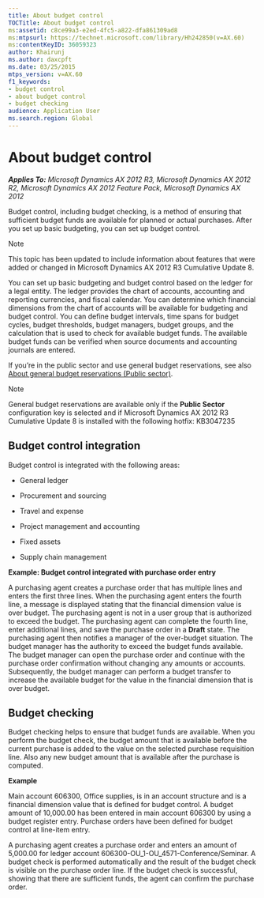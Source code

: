 ```yaml
---
title: About budget control
TOCTitle: About budget control
ms:assetid: c8ce99a3-e2ed-4fc5-a822-dfa861309ad8
ms:mtpsurl: https://technet.microsoft.com/library/Hh242850(v=AX.60)
ms:contentKeyID: 36059323
author: Khairunj
ms.author: daxcpft
ms.date: 03/25/2015
mtps_version: v=AX.60
f1_keywords:
- budget control
- about budget control
- budget checking
audience: Application User
ms.search.region: Global
---
```


# About budget control 


_**Applies To:** Microsoft Dynamics AX 2012 R3, Microsoft Dynamics AX 2012 R2, Microsoft Dynamics AX 2012 Feature Pack, Microsoft Dynamics AX 2012_

Budget control, including budget checking, is a method of ensuring that sufficient budget funds are available for planned or actual purchases. After you set up basic budgeting, you can set up budget control.


> [!NOTE]
> <P>This topic has been updated to include information about features that were added or changed in Microsoft Dynamics AX 2012 R3 Cumulative Update 8.</P>



You can set up basic budgeting and budget control based on the ledger for a legal entity. The ledger provides the chart of accounts, accounting and reporting currencies, and fiscal calendar. You can determine which financial dimensions from the chart of accounts will be available for budgeting and budget control. You can define budget intervals, time spans for budget cycles, budget thresholds, budget managers, budget groups, and the calculation that is used to check for available budget funds. The available budget funds can be verified when source documents and accounting journals are entered.

If you’re in the public sector and use general budget reservations, see also [About general budget reservations (Public sector)](about-general-budget-reservations-public-sector.md).


> [!NOTE]
> <P>General budget reservations are available only if the <STRONG>Public Sector</STRONG> configuration key is selected and if Microsoft Dynamics AX 2012 R3 Cumulative Update 8 is installed with the following hotfix: KB3047235</P>



## Budget control integration

Budget control is integrated with the following areas:

  - General ledger

  - Procurement and sourcing

  - Travel and expense

  - Project management and accounting

  - Fixed assets

  - Supply chain management

**Example: Budget control integrated with purchase order entry**

A purchasing agent creates a purchase order that has multiple lines and enters the first three lines. When the purchasing agent enters the fourth line, a message is displayed stating that the financial dimension value is over budget. The purchasing agent is not in a user group that is authorized to exceed the budget. The purchasing agent can complete the fourth line, enter additional lines, and save the purchase order in a **Draft** state. The purchasing agent then notifies a manager of the over-budget situation. The budget manager has the authority to exceed the budget funds available. The budget manager can open the purchase order and continue with the purchase order confirmation without changing any amounts or accounts. Subsequently, the budget manager can perform a budget transfer to increase the available budget for the value in the financial dimension that is over budget.

## Budget checking

Budget checking helps to ensure that budget funds are available. When you perform the budget check, the budget amount that is available before the current purchase is added to the value on the selected purchase requisition line. Also any new budget amount that is available after the purchase is computed.

**Example**

Main account 606300, Office supplies, is in an account structure and is a financial dimension value that is defined for budget control. A budget amount of 10,000.00 has been entered in main account 606300 by using a budget register entry. Purchase orders have been defined for budget control at line-item entry.

A purchasing agent creates a purchase order and enters an amount of 5,000.00 for ledger account 606300-OU\_1-OU\_4571-Conference/Seminar. A budget check is performed automatically and the result of the budget check is visible on the purchase order line. If the budget check is successful, showing that there are sufficient funds, the agent can confirm the purchase order.

  


